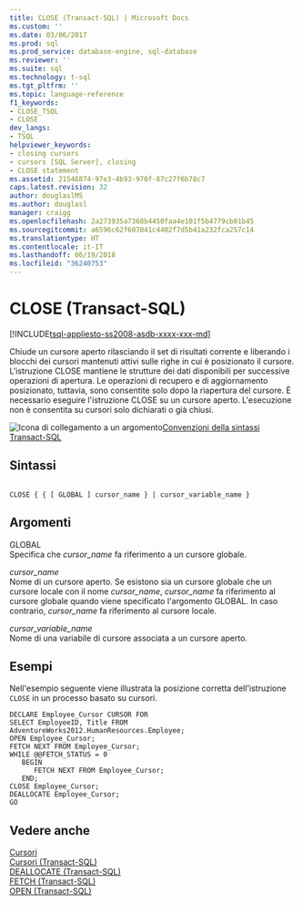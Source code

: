 ```yaml
---
title: CLOSE (Transact-SQL) | Microsoft Docs
ms.custom: ''
ms.date: 03/06/2017
ms.prod: sql
ms.prod_service: database-engine, sql-database
ms.reviewer: ''
ms.suite: sql
ms.technology: t-sql
ms.tgt_pltfrm: ''
ms.topic: language-reference
f1_keywords:
- CLOSE_TSQL
- CLOSE
dev_langs:
- TSQL
helpviewer_keywords:
- closing cursors
- cursors [SQL Server], closing
- CLOSE statement
ms.assetid: 21546874-97e3-4b93-970f-87c27f6b78c7
caps.latest.revision: 32
author: douglaslMS
ms.author: douglasl
manager: craigg
ms.openlocfilehash: 2a273935a7368b4450faa4e101f5b4779cb01b45
ms.sourcegitcommit: a6596c62f607041c4402f7d5b41a232fca257c14
ms.translationtype: HT
ms.contentlocale: it-IT
ms.lasthandoff: 06/19/2018
ms.locfileid: "36240753"
---
```

# <a name="close-transact-sql"></a>CLOSE (Transact-SQL)
[!INCLUDE[tsql-appliesto-ss2008-asdb-xxxx-xxx-md](../../includes/tsql-appliesto-ss2008-asdb-xxxx-xxx-md.md)]

  Chiude un cursore aperto rilasciando il set di risultati corrente e liberando i blocchi dei cursori mantenuti attivi sulle righe in cui è posizionato il cursore. L'istruzione CLOSE mantiene le strutture dei dati disponibili per successive operazioni di apertura. Le operazioni di recupero e di aggiornamento posizionato, tuttavia, sono consentite solo dopo la riapertura del cursore. È necessario eseguire l'istruzione CLOSE su un cursore aperto. L'esecuzione non è consentita su cursori solo dichiarati o già chiusi.  
  
 ![Icona di collegamento a un argomento](../../database-engine/configure-windows/media/topic-link.gif "Icona di collegamento a un argomento")[Convenzioni della sintassi Transact-SQL](../../t-sql/language-elements/transact-sql-syntax-conventions-transact-sql.md)  
  
## <a name="syntax"></a>Sintassi  
  
```  
  
CLOSE { { [ GLOBAL ] cursor_name } | cursor_variable_name }  
```  
  
## <a name="arguments"></a>Argomenti  
 GLOBAL  
 Specifica che *cursor_name* fa riferimento a un cursore globale.  
  
 *cursor_name*  
 Nome di un cursore aperto. Se esistono sia un cursore globale che un cursore locale con il nome *cursor_name*, *cursor_name* fa riferimento al cursore globale quando viene specificato l'argomento GLOBAL. In caso contrario, *cursor_name* fa riferimento al cursore locale.  
  
 *cursor_variable_name*  
 Nome di una variabile di cursore associata a un cursore aperto.  
  
## <a name="examples"></a>Esempi  
 Nell'esempio seguente viene illustrata la posizione corretta dell'istruzione `CLOSE` in un processo basato su cursori.  
  
```  
DECLARE Employee_Cursor CURSOR FOR  
SELECT EmployeeID, Title FROM AdventureWorks2012.HumanResources.Employee;  
OPEN Employee_Cursor;  
FETCH NEXT FROM Employee_Cursor;  
WHILE @@FETCH_STATUS = 0  
   BEGIN  
      FETCH NEXT FROM Employee_Cursor;  
   END;  
CLOSE Employee_Cursor;  
DEALLOCATE Employee_Cursor;  
GO  
```  
  
## <a name="see-also"></a>Vedere anche  
 [Cursori](../../relational-databases/cursors.md)   
 [Cursori &#40;Transact-SQL&#41;](../../t-sql/language-elements/cursors-transact-sql.md)   
 [DEALLOCATE &#40;Transact-SQL&#41;](../../t-sql/language-elements/deallocate-transact-sql.md)   
 [FETCH &#40;Transact-SQL&#41;](../../t-sql/language-elements/fetch-transact-sql.md)   
 [OPEN &#40;Transact-SQL&#41;](../../t-sql/language-elements/open-transact-sql.md)  
  
  

